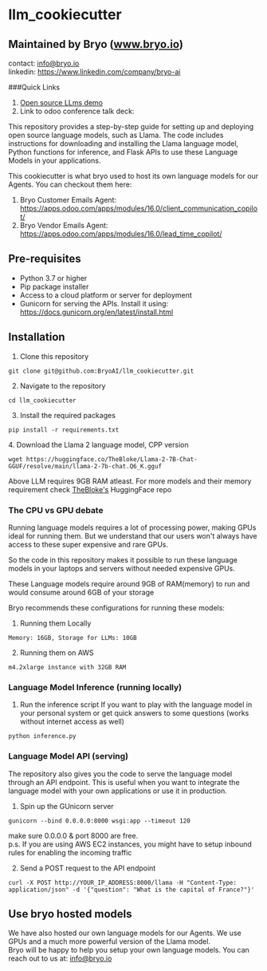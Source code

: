 # llm_cookiecutter
## Maintained by Bryo (www.bryo.io)
contact: info@bryo.io
<br>
linkedin: https://www.linkedin.com/company/bryo-ai

###Quick Links

1. [Open source LLms demo](http://54.244.1.138:8889/)
2. Link to odoo conference talk deck: 

This repository provides a step-by-step guide for setting up and deploying open source language models, such as Llama. The code includes instructions for downloading and installing the Llama language model, Python functions for inference, and Flask APIs to use these Language Models in your applications.

This cookiecutter is what bryo used to host its own language models for our Agents. You can checkout them here:
1. Bryo Customer Emails Agent: https://apps.odoo.com/apps/modules/16.0/client_communication_copilot/
2. Bryo Vendor Emails Agent: https://apps.odoo.com/apps/modules/16.0/lead_time_copilot/

## Pre-requisites
- Python 3.7 or higher
- Pip package installer
- Access to a cloud platform or server for deployment
- Gunicorn for serving the APIs. Install it using: https://docs.gunicorn.org/en/latest/install.html


## Installation
1. Clone this repository
```
git clone git@github.com:BryoAI/llm_cookiecutter.git
```

2. Navigate to the repository
```
cd llm_cookiecutter
```

3. Install the required packages
```
pip install -r requirements.txt
```

[comment]: <> (## Language Model Deployment)
4. Download the Llama 2 language model, CPP version <br>
```
wget https://huggingface.co/TheBloke/Llama-2-7B-Chat-GGUF/resolve/main/llama-2-7b-chat.Q6_K.gguf
```
Above LLM requires 9GB RAM atleast. For more models and their memory requirement check [TheBloke's](https://huggingface.co/TheBloke/Llama-2-7B-Chat-GGUF#provided-files) HuggingFace repo
### The CPU vs GPU debate
Running language models requires a lot of processing power, making GPUs ideal for running them. But we understand that our users won't always have access to these super expensive and rare GPUs. 

So the code in this repository makes it possible to run these language models in your laptops and servers without needed expensive GPUs.

These Language models require around 9GB of RAM(memory) to run and would consume around 6GB of your storage

Bryo recommends these configurations for running these models:
1. Running them Locally
```
Memory: 16GB, Storage for LLMs: 10GB
```

2. Running them on AWS
```
m4.2xlarge instance with 32GB RAM
```

### Language Model Inference (running locally)
1. Run the inference script
If you want to play with the language model in your personal system or get quick answers to some questions (works without internet access as well)
```
python inference.py
```

### Language Model API (serving)
The repository also gives you the code to serve the language model through an API endpoint. This is useful when you want to integrate the language model with your own applications or use it in production.
1. Spin up the GUnicorn server
```
gunicorn --bind 0.0.0.0:8000 wsgi:app --timeout 120
```
make sure 0.0.0.0 & port 8000 are free.
<br>
p.s. If you are using AWS EC2 instances, you might have to setup inbound rules for enabling the incoming traffic

2. Send a POST request to the API endpoint
```
curl -X POST http://YOUR_IP_ADDRESS:8000/llama -H "Content-Type: application/json" -d '{"question": "What is the capital of France?"}'
```

## Use bryo hosted models
We have also hosted our own language models for our Agents. We use GPUs and a much more powerful version of the Llama model.
<br>
Bryo will be happy to help you setup your own language models.
You can reach out to us at: info@bryo.io






